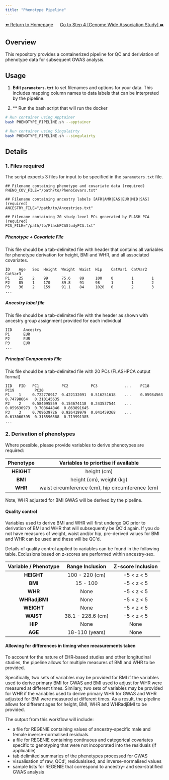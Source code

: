 ```yaml
---
title: "Phenotype Pipeline"
---
```

<div style="display: flex; justify-content: space-between; align-items: center;">
  <a href="./index.html">⬅️ Return to Homepage</a>
  <a href="./gwas.html">Go to Step 4 [Genome Wide Association Study] ➡️</a>
</div>

## Overview

This repository provides a containerized pipeline for QC and deriviation of phenotype data for subsequent GWAS analysis.

## Usage

1. **Edit `parameters.txt`** to set filenames and options for your data. This includes mapping column names to data labels that can be interpreted by the pipeline.

2. ** Run the bash script that will run the docker

```bash
# Run container using Apptainer
bash PHENOTYPE_PIPELINE.sh --apptainer

# Run container using Singulairty
bash PHENOTYPE_PIPELINE.sh --singulairty
```

## Details

### 1. Files required
The script expects 3 files for input to be specified in the `parameters.txt` file.
```
## Filename containing phenotype and covariate data (required)
PHENO_COV_FILE="/path/to/PhenoCovars.txt"

## Filename containing ancestry labels [AFR|AMR|EAS|EUR|MID|SAS] (required)
ANCESTRY_FILE="/path/to/Ancestries.txt"

## Filename containing 20 study-level PCs generated by FLASH PCA (required)
PCS_FILE="/path/to/FlashPCAStudyPCA.txt"
```
##### Phenotype + Covariate File
This file should be a tab-delimited file with header that contains all variables for phenotype derivation for height, BMI and WHR, and all associated covariates. 

```
ID    Age   Sex  Height  Weight  Waist  Hip    CatVar1  CatVar2  CatVar3
P1    25    2    99      75.6    89     100    0        1        1
P2    85    1    170     89.8    91     98     1        1        2
P3    36    2    159     91.1    84     1020   0        2        3
...
```
##### Ancestry label file
This file should be a tab-delimited file with the header as shown with ancestry group assignment provided for each individual
```
IID     Ancestry
P1      EUR
P2      EUR
P3      EUR
...
```
##### Principal Components File
This file should be a tab-delimited file with 20 PCs (FLASHPCA output format)
```
IID   FID   PC1          PC2          PC3            ...    PC18         PC19         PC20          
P1    1     0.722770917  0.422132091  0.516251618    ...    0.05984563   0.74798664   0.310145635
P2    2     0.584095559  0.154674118  0.243537544    ...    0.059630973  0.708644846  0.863891645
P3    3     0.709639726  0.926419979  0.041459368    ...    0.613060395  0.315596588  0.719991385
...
```


### 2. Derivation of phenotypes
Where possible, please provide variables to derive phenotypes are required:

| Phenotype | Variables to priortise if available |
| :---: | :---: |
| **HEIGHT** | height (cm) |
| **BMI** | height (cm), weight (kg) |
| **WHR** | waist circumference (cm), hip circumference (cm) |

Note, WHR adjusted for BMI GWAS will be derived by the pipeline.

#### Quality control
Variables used to derive BMI and WHR will first undergo QC prior to derivation of BMI and WHR that will subsequently be QC'd again.
If you do not have measures of weight, waist and/or hip, pre-derived values for BMI and WHR can be used and these will be QC'd.

Details of quality control applied to variables can be found in the following table. Exclusions based on z-scores are performed within ancestry-sex.

| Variable / Phenotype | Range Inclusion | Z-score Inclusion |
| :---:       | :---:              | :---: |
| **HEIGHT**    | 100 - 220 (cm)    | -5 < z < 5 |
| **BMI**       | 15 - 100          | -5 < z < 5 |
| **WHR**       | None              | -5 < z < 5 |
| **WHRadjBMI** | None              | -5 < z < 5 |
| **WEIGHT**    | None              | -5 < z < 5 |
| **WAIST**     | 38.1 - 228.6 (cm) | -5 < z < 5 |
| **HIP**       | None              | None |
| **AGE**       | 18-110 (years)    | None |


#### Allowing for differences in timing when measurements taken
To account for the nature of EHR-based studies and other longitudinal studies, the pipeline allows for multiple measures of BMI and WHR to be provided. 

Specifically, two sets of variables may be provided for BMI if the variables used to derive primary BMI for GWAS and BMI used to adjust for WHR were measured at different times. 
Similary, two sets of variables may be provided for WHR if the variables used to derive primary WHR for GWAS and WHR adjusted for BMI  were measured at different times. 
As a result, the pipeline allows for different ages for height, BMI, WHR and WHRadjBMI to be provided.



The output from this workflow will include:

* a file for REGENIE containing values of ancestry-specific male and female inverse-normalised residuals.
* a file for REGENIE containing continuous and categorical covariates specific to genotyping that were not incoporated into the residuals (if applicable)
* tab delimited summaries of the phenotypes processed for GWAS
* visualisation of raw, QCd', residualsised, and inverse-normalised values
* sample lists for REGENIE that correspond to ancestry- and sex-stratified GWAS analysis
